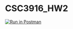 # CSC3916_HW2
[![Run in Postman](https://run.pstmn.io/button.svg)](https://app.getpostman.com/run-collection/b7d990c84263f8040d14)
